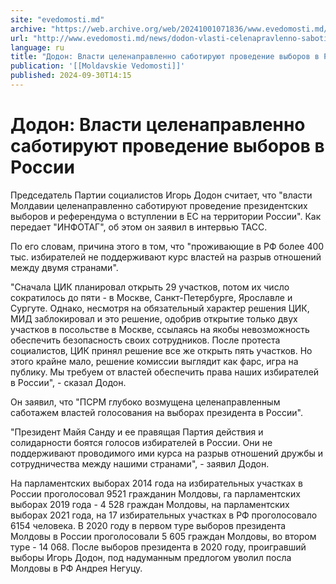 ```yaml
---
site: "evedomosti.md"
archive: "https://web.archive.org/web/20241001071836/www.evedomosti.md/news/dodon-vlasti-celenapravlenno-sabotiruyut-provedenie-vyborov"
url: "http://www.evedomosti.md/news/dodon-vlasti-celenapravlenno-sabotiruyut-provedenie-vyborov"
language: ru
title: "Додон: Власти целенаправленно саботируют проведение выборов в России"
publication: '[[Moldavskie Vedomosti]]'
published: 2024-09-30T14:15
---
```


# Додон: Власти целенаправленно саботируют проведение выборов в России

Председатель Партии социалистов Игорь Додон считает, что "власти Молдавии целенаправленно саботируют проведение президентских выборов и референдума о вступлении в ЕС на территории России". Как передает "ИНФОТАГ", об этом он заявил в интервью ТАСС.

По его словам, причина этого в том, что "проживающие в РФ более 400 тыс. избирателей не поддерживают курс властей на разрыв отношений между двумя странами".

"Сначала ЦИК планировал открыть 29 участков, потом их число сократилось до пяти - в Москве, Санкт-Петербурге, Ярославле и Сургуте. Однако, несмотря на обязательный характер решения ЦИК, МИД заблокировал и это решение, одобрив открытие только двух участков в посольстве в Москве, ссылаясь на якобы невозможность обеспечить безопасность своих сотрудников. После протеста социалистов, ЦИК принял решение все же открыть пять участков. Но этого крайне мало, решение комиссии выглядит как фарс, игра на публику. Мы требуем от властей обеспечить права наших избирателей в России", - сказал Додон.

Он заявил, что "ПСРМ глубоко возмущена целенаправленным саботажем властей голосования на выборах президента в России".

"Президент Майя Санду и ее правящая Партия действия и солидарности боятся голосов избирателей в России. Они не поддерживают проводимого ими курса на разрыв отношений дружбы и сотрудничества между нашими странами", - заявил Додон.

На парламентских выборах 2014 года на избирательных участках в России проголосовал 9521 гражданин Молдовы, га парламентских выборах 2019 года - 4 528 граждан Молдовы, на парламентских выборах 2021 года, на 17 избирательных участках в РФ проголосовало 6154 человека. В 2020 году в первом туре выборов президента Молдовы в России проголосовали 5 605 граждан Молдовы, во втором туре - 14 068. После выборов президента в 2020 году, проигравший выборы Игорь Додон, под надуманным предлогом уволил посла Молдовы в РФ Андрея Негуцу.